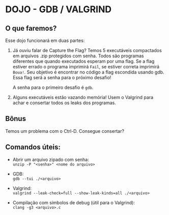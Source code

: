 # DOJO - GDB / VALGRIND

## O que faremos?
Esse dojo funcionará em duas partes: <br>
1. Já ouviu falar de Capture the Flag? Temos 5 executáveis compactados em arquivos .zip protegidos com senha. Todos são programas diferentes que quando executados esperam por uma flag. Se a flag estiver errado o programa imprimirá `Fail`, se estiver correta imprimirá `Boua!`. Seu objetivo é encontrar no código a flag escondida usando gdb. Essa flag será a senha para o próximo desafio!

	A senha para o primeiro desafio é `gdb`.

2. Alguns executáveis estão vazando memória! Usem o Valgrind para achar e consertar todos os leaks dos programas.

## Bônus
Temos um problema com o Ctrl-D. Consegue consertar?

## Comandos úteis:
- Abrir um arquivo zipado com senha:
	<br>```unzip -P "<senha>" <nome do arquivo>```

- GDB:
	<br>```gdb --tui ./<arquivo>```

- Valgrind:
	<br>```valgrind --leak-check=full --show-leak-kinds=all ./<arquivo>```

- Compilação com símbolos de debug (útil para o Valgrind): <br>
	`clang -g3 <arquivo>.c`
